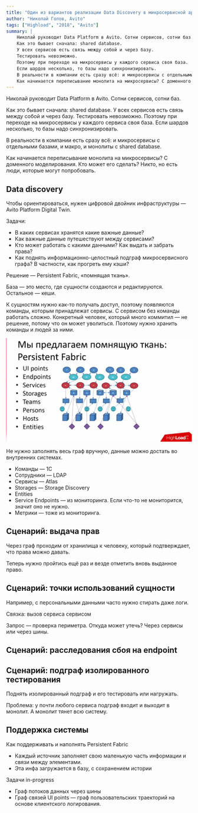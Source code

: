 ```yaml
---
title: "Один из вариантов реализации Data Discovery в микросервисной архитектуре"
author: "Николай Голов, Avito"
tags: ["Highload", "2018", "Avito"]
summary: |
    Николай руководит Data Platform в Avito. Сотни сервисов, сотни баз.
    Как это бывает сначала: shared database.
    У всех сервисов есть связь между собой и через базу.
    Тестировать невозможно.
    Поэтому при переходе на микросервисы у каждого сервиса своя база.
    Если шардов несколько, то базы надо синхронизировать.
    В реальности в компании есть сразу всё: и микросервисы с отдельными базами, и макро, и монолиты с shared database. 
    Как начинается переписывание монолита на микросервисы? С доменного моделирования. Кто может его сделать? Никто, но есть люди, которые могут попробовать.
---
```



Николай руководит Data Platform в Avito. Сотни сервисов, сотни баз.

Как это бывает сначала: shared database.
У всех сервисов есть связь между собой и через базу.
Тестировать невозможно.
Поэтому при переходе на микросервисы у каждого сервиса своя база.
Если шардов несколько, то базы надо синхронизировать.

В реальности в компании есть сразу всё: и микросервисы с отдельными базами, и макро, и монолиты с shared database. 

Как начинается переписывание монолита на микросервисы? С доменного моделирования. Кто может его сделать? Никто, но есть люди, которые могут попробовать.

## Data discovery

Чтобы ориентироваться, нужен цифровой двойник инфраструктуры — Avito Platform Digital Twin. 

Задачи:

* В каких сервисах хранятся какие важные данные?
* Как важные данные путешествуют между сервисами?
* Кто может работать с какими данными? Как выдать и забрать права?
* Как поднять информационно-целостный подграф микросервисного графа? В частности, как прогреть ему кэши?

Решение — Persistent Fabric, «помнящая ткань».

База — это место, где сущности создаются и редактируются. Остальное — кеши.

К сущностям нужно как-то получать доступ, поэтому появляются команды, которым принадлежат сервисы. С сервисом без команды работать сложно. Конкретный человек, который много коммитил — не решение, потому что он может уволиться. Поэтому нужно хранить команды и людей за ними.

![](../../../images/persistent-fabric.png)

Не нужно заполнять весь граф вручную, данные можно достать во внутренних системах.

* Команды — 1С
* Сотрудники — LDAP
* Сервисы — Atlas
* Storages — Storage Discovery
* Entities
* Service Endpoints — из мониторинга. Если что-то не мониторится, значит оно не нужно.
* Метрики — тоже из мониторинга.

## Сценарий: выдача прав

Через граф проходим от хранилища к человеку, который подтверждает, что права можно давать.

Теперь нужно пройтись ещё раз и везде отметить вновь выданное право.

## Сценарий: точки использований сущности

Например, с персональными данными часто нужно стирать даже логи.

Связка: вызов сервиса сервисом

Запрос — проверка периметра. Откуда может утечь? Через сервисы или через шины.

## Сценарий: расследования сбоя на endpoint

## Сценарий: подграф изолированного тестирования

Поднять изолированный подграф и его тестировать или нагружать.

Проблема: у почти любого сервиса подграф входит и выходит в монолит. А монолит тянет всю систему.

## Поддержка системы

Как поддерживать и наполнять Persistent Fabric

* Каждый источник заполняет свою маленькую часть информации и связи между элементами.
* Эта инфа загружается в базу, с сохранением истории


Задачи in-progress

* Граф потоков данных через шины
* Граф связей UI points — граф пользовательских траекторий на основе клиентского логирования.
